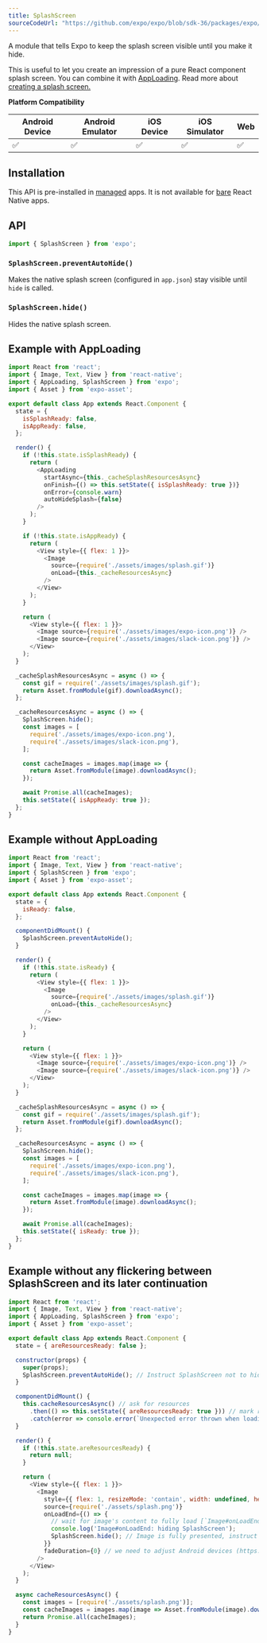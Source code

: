 ```yaml
---
title: SplashScreen
sourceCodeUrl: "https://github.com/expo/expo/blob/sdk-36/packages/expo/src/launch/SplashScreen.ts"
---
```


A module that tells Expo to keep the splash screen visible until you make it hide.

This is useful to let you create an impression of a pure React component splash screen. You can combine it with [AppLoading](../app-loading/). Read more about [creating a splash screen.](../../guides/splash-screens/)

**Platform Compatibility**

| Android Device | Android Emulator | iOS Device | iOS Simulator |  Web  |
| ------ | ---------- | ------ | ------ | ------ |
| ✅     |  ✅     | ✅     | ✅     | ✅    |

## Installation

This API is pre-installed in [managed](../../introduction/managed-vs-bare/#managed-workflow) apps. It is not available for [bare](../../introduction/managed-vs-bare/#bare-workflow) React Native apps.

## API

```js
import { SplashScreen } from 'expo';
```

### `SplashScreen.preventAutoHide()`

Makes the native splash screen (configured in `app.json`) stay visible until `hide` is called.

### `SplashScreen.hide()`

Hides the native splash screen.

## Example with AppLoading

```javascript
import React from 'react';
import { Image, Text, View } from 'react-native';
import { AppLoading, SplashScreen } from 'expo';
import { Asset } from 'expo-asset';

export default class App extends React.Component {
  state = {
    isSplashReady: false,
    isAppReady: false,
  };

  render() {
    if (!this.state.isSplashReady) {
      return (
        <AppLoading
          startAsync={this._cacheSplashResourcesAsync}
          onFinish={() => this.setState({ isSplashReady: true })}
          onError={console.warn}
          autoHideSplash={false}
        />
      );
    }

    if (!this.state.isAppReady) {
      return (
        <View style={{ flex: 1 }}>
          <Image
            source={require('./assets/images/splash.gif')}
            onLoad={this._cacheResourcesAsync}
          />
        </View>
      );
    }

    return (
      <View style={{ flex: 1 }}>
        <Image source={require('./assets/images/expo-icon.png')} />
        <Image source={require('./assets/images/slack-icon.png')} />
      </View>
    );
  }

  _cacheSplashResourcesAsync = async () => {
    const gif = require('./assets/images/splash.gif');
    return Asset.fromModule(gif).downloadAsync();
  };

  _cacheResourcesAsync = async () => {
    SplashScreen.hide();
    const images = [
      require('./assets/images/expo-icon.png'),
      require('./assets/images/slack-icon.png'),
    ];

    const cacheImages = images.map(image => {
      return Asset.fromModule(image).downloadAsync();
    });

    await Promise.all(cacheImages);
    this.setState({ isAppReady: true });
  };
}
```

## Example without AppLoading

```javascript
import React from 'react';
import { Image, Text, View } from 'react-native';
import { SplashScreen } from 'expo';
import { Asset } from 'expo-asset';

export default class App extends React.Component {
  state = {
    isReady: false,
  };

  componentDidMount() {
    SplashScreen.preventAutoHide();
  }

  render() {
    if (!this.state.isReady) {
      return (
        <View style={{ flex: 1 }}>
          <Image
            source={require('./assets/images/splash.gif')}
            onLoad={this._cacheResourcesAsync}
          />
        </View>
      );
    }

    return (
      <View style={{ flex: 1 }}>
        <Image source={require('./assets/images/expo-icon.png')} />
        <Image source={require('./assets/images/slack-icon.png')} />
      </View>
    );
  }

  _cacheSplashResourcesAsync = async () => {
    const gif = require('./assets/images/splash.gif');
    return Asset.fromModule(gif).downloadAsync();
  };

  _cacheResourcesAsync = async () => {
    SplashScreen.hide();
    const images = [
      require('./assets/images/expo-icon.png'),
      require('./assets/images/slack-icon.png'),
    ];

    const cacheImages = images.map(image => {
      return Asset.fromModule(image).downloadAsync();
    });

    await Promise.all(cacheImages);
    this.setState({ isReady: true });
  };
}
```

## Example without any flickering between SplashScreen and its later continuation

```javascript
import React from 'react';
import { Image, Text, View } from 'react-native';
import { AppLoading, SplashScreen } from 'expo';
import { Asset } from 'expo-asset';

export default class App extends React.Component {
  state = { areResourcesReady: false };

  constructor(props) {
    super(props);
    SplashScreen.preventAutoHide(); // Instruct SplashScreen not to hide yet
  }

  componentDidMount() {
    this.cacheResourcesAsync() // ask for resources
      .then(() => this.setState({ areResourcesReady: true })) // mark resources as loaded
      .catch(error => console.error(`Unexpected error thrown when loading:\n${error.stack}`));
  }

  render() {
    if (!this.state.areResourcesReady) {
      return null;
    }

    return (
      <View style={{ flex: 1 }}>
        <Image
          style={{ flex: 1, resizeMode: 'contain', width: undefined, height: undefined }}
          source={require('./assets/splash.png')}
          onLoadEnd={() => {
            // wait for image's content to fully load [`Image#onLoadEnd`] (https://facebook.github.io/react-native/docs/image#onloadend)
            console.log('Image#onLoadEnd: hiding SplashScreen');
            SplashScreen.hide(); // Image is fully presented, instruct SplashScreen to hide
          }}
          fadeDuration={0} // we need to adjust Android devices (https://facebook.github.io/react-native/docs/image#fadeduration) fadeDuration prop to `0` as it's default value is `300`
        />
      </View>
    );
  }

  async cacheResourcesAsync() {
    const images = [require('./assets/splash.png')];
    const cacheImages = images.map(image => Asset.fromModule(image).downloadAsync());
    return Promise.all(cacheImages);
  }
}
```
